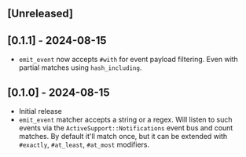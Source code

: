 ## [Unreleased]

## [0.1.1] - 2024-08-15

- `emit_event` now accepts `#with` for event payload filtering. Even with
  partial matches using `hash_including`.

## [0.1.0] - 2024-08-15

- Initial release
- `emit_event` matcher accepts a string or a regex. Will listen to such events
  via the `ActiveSupport::Notifications` event bus and count matches. By
  default it'll match once, but it can be extended with `#exactly`,
  `#at_least`, `#at_most` modifiers.


